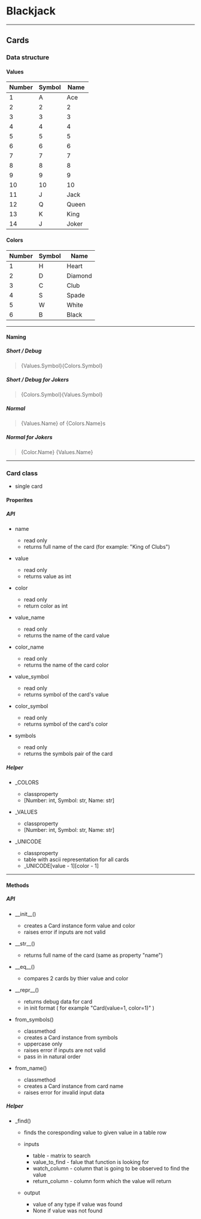 # Blackjack
---
## Cards

### Data structure

#### Values
| Number | Symbol | Name |
|--- |--- |---    |
| 1  | A  | Ace   |
| 2  | 2  | 2     |
| 3  | 3  | 3     |
| 4  | 4  | 4     |
| 5  | 5  | 5     |
| 6  | 6  | 6     |
| 7  | 7  | 7     |
| 8  | 8  | 8     |
| 9  | 9  | 9     |
| 10 | 10 | 10    |
| 11 | J  | Jack  |
| 12 | Q  | Queen |
| 13 | K  | King  |
| 14 | J  | Joker |

#### Colors
| Number | Symbol | Name |
|---|---|---      |
| 1 | H | Heart   |
| 2 | D | Diamond |
| 3 | C | Club    |
| 4 | S | Spade   |
| 5 | W | White   |
| 6 | B | Black   |
---
#### Naming

##### Short / Debug
> {Values.Symbol}{Colors.Symbol}

##### Short / Debug for Jokers
> {Colors.Symbol}{Values.Symbol}

##### Normal
> {Values.Name} of {Colors.Name}s

##### Normal for Jokers
> {Color.Name} {Values.Name}
---
### Card class
* single card

#### Properites

##### API

* name
  * read only
  * returns full name of the card (for example: "King of Clubs")

* value
  * read only
  * returns value as int
  
* color
  * read only
  * return color as int

* value_name
  * read only
  * returns the name of the card value

* color_name
  * read only
  * returns the name of the card color

* value_symbol
  * read only
  * returns symbol of the card's value

* color_symbol
  * read only
  * returns symbol of the card's color

* symbols
  * read only
  * returns the symbols pair of the card 

##### Helper

* _COLORS
  * classproperty
  * [Number: int, Symbol: str, Name: str]
  
* _VALUES
  * classproperty
  * [Number: int, Symbol: str, Name: str]

* _UNICODE
  * classproperty
  * table with ascii representation for all cards
  * _UNICODE[value - 1][color - 1]
---
#### Methods

##### API

* \_\_init\_\_()
  * creates a Card instance form value and color
  * raises error if inputs are not valid

* \_\_str\_\_()
  * returns full name of the card (same as property "name")

* \_\_eq\_\_()
  * compares 2 cards by thier value and color

* \_\_repr\_\_()
  * returns debug data for card
  * in init format ( for example "Card(value=1, color=1)" )

* from_symbols() 
  * classmethod
  * creates a Card instance from symbols
  * uppercase only
  * raises error if inputs are not valid
  * pass in in natural order

* from_name()
  * classmethod 
  * creates a Card instance from card name
  * raises error for invalid input data
  
##### Helper

* \_find()
  * finds the coresponding value to given value in a table row 

  * inputs
    * table - matrix to search
    * value_to_find - falue that function is looking for
    * watch_column - column that is going to be observed to find the value
    * return_column - column form which the value will return
  
  * output
    * value of any type if value was found
    * None if value was not found